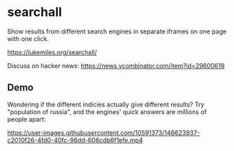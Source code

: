 # searchall

Show results from different search engines in separate iframes on one page with one click.

https://lukemiles.org/searchall/

Discuss on hacker news: https://news.ycombinator.com/item?id=29600619

## Demo

Wondering if the different indicies actually give different results? Try "population of russia", and the engines' quick answers are millions of people apart:

https://user-images.githubusercontent.com/10591373/146623937-c2010f26-4fd0-40fc-96dd-606cdb6f1efe.mp4

